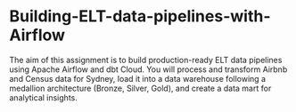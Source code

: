 # Building-ELT-data-pipelines-with-Airflow
The aim of this assignment is to build production-ready ELT data pipelines using Apache Airflow and dbt Cloud. You will process and transform Airbnb and Census data for Sydney, load it into a data warehouse following a medallion architecture (Bronze, Silver, Gold), and create a data mart for analytical insights. 
